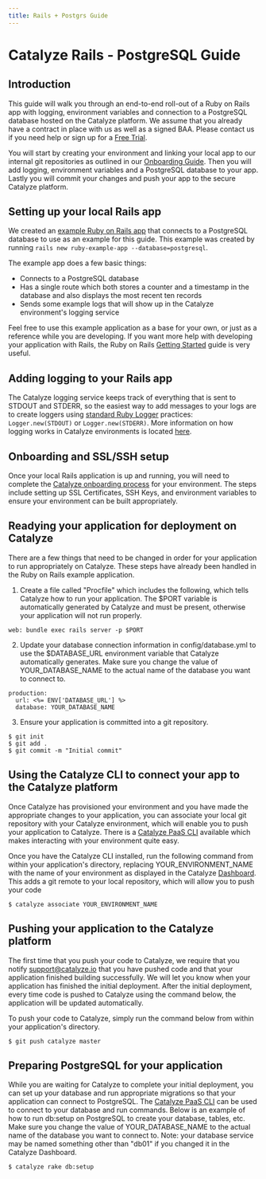 ```yaml
---
title: Rails + Postgrs Guide
---
```


# Catalyze Rails - PostgreSQL Guide

## Introduction
This guide will walk you through an end-to-end roll-out of a Ruby on Rails app with logging, environment variables and connection to a PostgreSQL database hosted on the Catalyze platform. We assume that you already have a contract in place with us as well as a signed BAA. Please contact us if you need help or sign up for a [Free Trial][4].

You will start by creating your environment and linking your local app to our internal git repositories as outlined in our [Onboarding Guide][1]. Then you will add logging, environment variables and a PostgreSQL database to your app. Lastly you will commit your changes and push your app to the secure Catalyze platform.

## Setting up your local Rails app
We created an [example Ruby on Rails app][3] that connects to a PostgreSQL database to use as an example for this guide. This example was created by running `rails new ruby-example-app --database=postgresql`.

The example app does a few basic things:

- Connects to a PostgreSQL database
- Has a single route which both stores a counter and a timestamp in the database and also displays the most recent ten records
- Sends some example logs that will show up in the Catalyze environment's logging service

Feel free to use this example application as a base for your own, or just as a reference while you are developing. If you want more help with developing your application with Rails, the Ruby on Rails [Getting Started][7] guide is very useful.

## Adding logging to your Rails app
The Catalyze logging service keeps track of everything that is sent to STDOUT and STDERR, so the easiest way to add messages to your logs are to create loggers using [standard Ruby Logger][6] practices: `Logger.new(STDOUT)` or `Logger.new(STDERR)`. More information on how logging works in Catalyze environments is located [here][5].

## Onboarding and SSL/SSH setup
Once your local Rails application is up and running, you will need to complete the [Catalyze onboarding process][1] for your environment. The steps include setting up SSL Certificates, SSH Keys, and environment variables to ensure your environment can be built appropriately.

## Readying your application for deployment on Catalyze
There are a few things that need to be changed in order for your application to run appropriately on Catalyze. These steps have already been handled in the Ruby on Rails example application.

1. Create a file called "Procfile" which includes the following, which tells Catalyze how to run your application. The $PORT variable is automatically generated by Catalyze and must be present, otherwise your application will not run properly.

```
web: bundle exec rails server -p $PORT
```

2. Update your database connection information in config/database.yml to use the $DATABASE_URL environment variable that Catalyze automatically generates. Make sure you change the value of YOUR_DATABASE_NAME to the actual name of the database you want to connect to.

```
production:
  url: <%= ENV['DATABASE_URL'] %>
  database: YOUR_DATABASE_NAME
```

3. Ensure your application is committed into a git repository.

```
$ git init
$ git add .
$ git commit -m "Initial commit"
```

## Using the Catalyze CLI to connect your app to the Catalyze platform
Once Catalyze has provisioned your environment and you have made the appropriate changes to your application, you can associate your local git repository with your Catalyze environment, which will enable you to push your application to Catalyze. There is a [Catalyze PaaS CLI][8] available which makes interacting with your environment quite easy.

Once you have the Catalyze CLI installed, run the following command from within your application's directory, replacing YOUR_ENVIRONMENT_NAME with the name of your environment as displayed in the Catalyze [Dashboard][9]. This adds a git remote to your local repository, which will allow you to push your code

```
$ catalyze associate YOUR_ENVIRONMENT_NAME
```

## Pushing your application to the Catalyze platform
The first time that you push your code to Catalyze, we require that you notify support@catalyze.io that you have pushed code and that your application finished building successfully. We will let you know when your application has finished the initial deployment. After the initial deployment, every time code is pushed to Catalyze using the command below, the application will be updated automatically.

To push your code to Catalyze, simply run the command below from within your application's directory.

```
$ git push catalyze master
```

## Preparing PostgreSQL for your application
While you are waiting for Catalyze to complete your initial deployment, you can set up your database and run appropriate migrations so that your application can connect to PostgreSQL. The [Catalyze PaaS CLI][8] can be used to connect to your database and run commands. Below is an example of how to run db:setup on PostgreSQL to create your database, tables, etc. Make sure you change the value of YOUR_DATABASE_NAME to the actual name of the database you want to connect to. Note: your database service may be named something other than "db01" if you changed it in the Catalyze Dashboard.

```
$ catalyze rake db:setup
```

[1]: https://resources.catalyze.io/paas/getting-started/ 	"Onboarding Guide"
[2]: https://resources.catalyze.io/paas/cli/ 	"CLI Reference"
[3]: https://github.com/catalyzeio/ruby-example-app 	"Ruby Example App"
[4]: https://catalyze.io/signup/paas 	"Free Trial"
[5]: https://resources.catalyze.io/paas/guides/logging "Logging"
[6]: http://ruby-doc.org/stdlib-1.9.3/libdoc/logger/rdoc/Logger.html "Ruby Logger"
[7]: http://guides.rubyonrails.org/getting_started.html "Ruby on Rails Getting Started"
[8]: https://github.com/catalyzeio/catalyze-paas-cli "Catalyze PaaS CLI"
[9]: https://dashboard.catalyze.io "Catalyze Dashboard"
